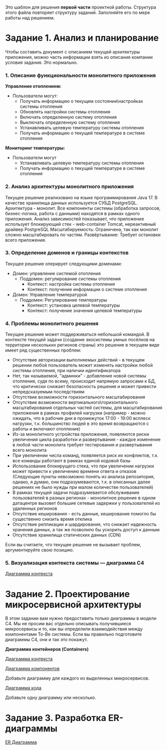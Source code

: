 Это шаблон для решения **первой части** проектной работы. Структура этого файла повторяет структуру заданий. Заполняйте его по мере работы над решением.

# Задание 1. Анализ и планирование

Чтобы составить документ с описанием текущей архитектуры приложения, можно часть информации взять из описания компании условия задания. Это нормально.

### 1. Описание функциональности монолитного приложения

**Управление отоплением:**

- Пользователи могут:
  - Получать информацию о текущем состоянии\настройках системы отопления
  - Обновлять настройки системы отопления
  - Включать определенную систему отопления
  - Выключать определенную систему отопления
  - Устанавливать целевую температуру системы отопления
  - Получать информацию о текущей температуре в системе отопления

**Мониторинг температуры:**

- Пользователи могут
  - Устанавливать целевую температуру системы отопления
  - Получать информацию о текущей температуре в системе отопления

### 2. Анализ архитектуры монолитного приложения

Текущее решение реализовано на языке программирования Java 17. В качестве хранилища данных используется СУБД PostgreSQL. 
Архитектура - монолит. Все компоненты системы (обработка запросов, бизнес-логика, работа с данными) находятся в рамках одного приложения.
Анализ зависимостей показывает, что приложение использует блокирующий стек - web-container Tomcat, нереактивный драйвер PostgreSQL
Масштабируемость: Ограничена, так как монолит сложно масштабировать по частям.
Развёртывание: Требует остановки всего приложения.

### 3. Определение доменов и границы контекстов

Текущее решение оперирует следующими доменами:
- Домен: управление системой отопления
  - Поддомен: регулирование системы отопления
    - Контекст: настройка системы отопления
    - Контекст: получение информации о системе отопления
- Домен: Управление температурой
  - Поддомен: Регулирование температуры
    - Контекст: установка целевой температуры
    - Контекст: получение значения целевой температуры

### **4. Проблемы монолитного решения**
Текущее решение может поддерживаться небольшой командой. В контексте текущей задачи (создание экосистемы умных посёлков на территории нескольких регионов страны)
это решение в текущем виде имеет ряд существенных проблем:
- Отсутствие авторизации выполняемых действий - в текущем решении любой пользователь может изменять настройки любой системы отопления, при наличии идентификатора
- Нет, так называемой, "админки" - добавление новой системы отопления, судя по всему, происходит напрямую запросами к БД, что критически снижает безопасность решения и может привести непредсказуемым последствиям
- Отсутствие возможности горизонтального масштабирования
- Отсутствие возможности вертикального\горизонтального масштабирования отдельных частей системы, для масштабирования приложения в рамках профилей нагрузки
  (например - можно ожидать, что в рабочие дни в промежуток 17:00 - 19:00 всплеск нагрузки, т.к. большинство людей в это время возвращаются с работы и включают отопление)
- Из-за монолитного устройства приложения, появляются риски увеличения цикла разработки и развертывания - каждое изменение в любой части монолита требует тестирования и развертывания всего монолита
- При увеличении числа команд, появляется риск их конфликтов, т.к. все команды работают в рамках единой кодовой базы
- Использование блокирущего стека, что при увеличении нагрузки может привести к увеличению времени ответа и отказов
  (Следующие пункты невозможно понять из анализа репозитория, однако, я думаю, они подразумеваются, т.к. в описанных далее решениях не было нужды при малом количестве пользователей) 
- В рамках текущей задачи подразумевается обслуживание пользователей в разных регионах - монолитное решение в одном датацентре вызовет большие сетевые задержки у пользователей из удаленных регионов
- Отсутствие кеширования - есть данные, кеширование помогло бы существенно снизить время отклика
- Отсутствие репликации и шардирования, что снижает надежность хранения данных, а так же позволило бы ускорить доступ к данным
- Отсутствие хранилища статических данных (CDN)

Если вы считаете, что текущее решение не вызывает проблем, аргументируйте свою позицию.

### 5. Визуализация контекста системы — диаграмма С4


[Диаграмма контекста](https://github.com/yauheni-taranau/architecture-sprint-3/blob/project_part_1/smart-home-monolith/src/main/resources/uml/Context_monolyth.puml)


# Задание 2. Проектирование микросервисной архитектуры

В этом задании вам нужно предоставить только диаграммы в модели C4. Мы не просим вас отдельно описывать получившиеся микросервисы и то, как вы определили взаимодействия между компонентами To-Be системы. Если вы правильно подготовите диаграммы C4, они и так это покажут.

**Диаграмма контейнеров (Containers)**

[Диаграмма контекста](https://github.com/yauheni-taranau/architecture-sprint-3/blob/project_part_1/smart-home-monolith/src/main/resources/uml/Container.puml)

[Диаграмма компонентов](https://github.com/yauheni-taranau/architecture-sprint-3/blob/project_part_1/smart-home-monolith/src/main/resources/uml/Component.puml)

Добавьте диаграмму для каждого из выделенных микросервисов.

[Диаграмма кода](https://github.com/yauheni-taranau/architecture-sprint-3/blob/project_part_1/smart-home-monolith/src/main/resources/uml/Code.puml)

Добавьте одну диаграмму или несколько.

# Задание 3. Разработка ER-диаграммы

[ER Диаграмма](https://github.com/yauheni-taranau/architecture-sprint-3/blob/project_part_1/smart-home-monolith/src/main/resources/uml/ER.puml)
